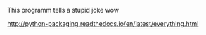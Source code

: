 This programm tells a stupid joke wow

http://python-packaging.readthedocs.io/en/latest/everything.html